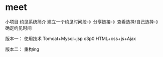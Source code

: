 # meet
小项目
约见系统简介
建立一个约见时间段-》分享链接-》查看选择/自己选择-》确定约见时间

版本一：
使用技术
Tomcat+Mysql+jsp
c3p0
HTML+css+js+Ajax

版本二：
重构ing
